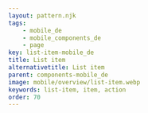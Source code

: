 ```yaml
---
layout: pattern.njk
tags: 
    - mobile_de
    - mobile_components_de
    - page
key: list-item-mobile_de
title: List item
alternativetitle: List item
parent: components-mobile_de
image: mobile/overview/list-item.webp
keywords: list-item, item, action
order: 70
---
```


